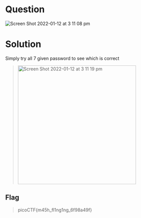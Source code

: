 # Question
![Screen Shot 2022-01-12 at 3 11 08 pm](https://user-images.githubusercontent.com/65474495/149062533-bedd0e1e-8736-48d2-abd3-1bfeae40811b.png)



# Solution
Simply try all 7 given password to see which is correct
> <img width="372" alt="Screen Shot 2022-01-12 at 3 11 19 pm" src="https://user-images.githubusercontent.com/65474495/149062549-97fae1e8-1dd0-4176-8a6e-20b541ff15cb.png">

## Flag
> picoCTF{m45h_fl1ng1ng_6f98a49f}
